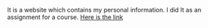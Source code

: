 It is a website which contains my personal information. I did It as an assignment for a course.
[Here is the link](https://jerinbristy.github.io/Assignment1/)